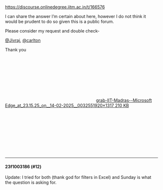 https://discourse.onlinedegree.iitm.ac.in/t/166576

I can share the answer I’m certain about here, however I do not think it would be prudent to do so given this is a public forum.</p>
<p>Please consider my request and double check-</p>
<p><a class="mention" href="/u/jivraj">@Jivraj</a>, <a class="mention" href="/u/carlton">@carlton</a></p>
<p>Thank you</p>
<p><div class="lightbox-wrapper"><a class="lightbox" data-download-href="/uploads/short-url/gJDJa7RNLNn4jWHVozm5XJJt7WE.jpeg?dl=1" href="https://europe1.discourse-cdn.com/flex013/uploads/iitm/original/3X/7/5/754b8cb67790be42f3cb034ef920509a08820ad8.jpeg" rel="noopener nofollow ugc" title="grab-IIT-Madras--Microsoft Edge_at_23.15.25_on__14-02-2025__003255"><div class="meta"><svg aria-hidden="true" class="fa d-icon d-icon-far-image svg-icon"><use href="#far-image"></use></svg><span class="filename">grab-IIT-Madras--Microsoft Edge_at_23.15.25_on__14-02-2025__003255</span><span class="informations">1920×1317 210 KB</span><svg aria-hidden="true" class="fa d-icon d-icon-discourse-expand svg-icon"><use href="#discourse-expand"></use></svg></div></a></div></p><hr>

<h4>23f1003186 (#12)</h4>
<p>Update: I tried for both (thank god for filters in Excel) and Sunday is what the question is asking for.